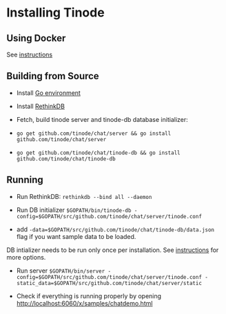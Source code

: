# Installing Tinode

## Using Docker

See [instructions](./docker/README.md)

## Building from Source

- Install [Go environment](https://golang.org/doc/install)

- Install [RethinkDB](https://www.rethinkdb.com/docs/install/)

- Fetch, build tinode server and tinode-db database initializer:
 - `go get github.com/tinode/chat/server && go install github.com/tinode/chat/server`
 - `go get github.com/tinode/chat/tinode-db && go install github.com/tinode/chat/tinode-db`

## Running

- Run RethinkDB:
  `rethinkdb --bind all --daemon`

- Run DB initializer
 `$GOPATH/bin/tinode-db -config=$GOPATH/src/github.com/tinode/chat/server/tinode.conf`
 - add `-data=$GOPATH/src/github.com/tinode/chat/tinode-db/data.json` flag if you want sample data to be loaded.

 DB intializer needs to be run only once per installation. See [instructions](tinode-db/README.md) for more options.

- Run server `$GOPATH/bin/server -config=$GOPATH/src/github.com/tinode/chat/server/tinode.conf -static_data=$GOPATH/src/github.com/tinode/chat/server/static`

- Check if everything is running properly by opening [http://localhost:6060/x/samples/chatdemo.html](http://localhost:6060/x/samples/chatdemo.html)
